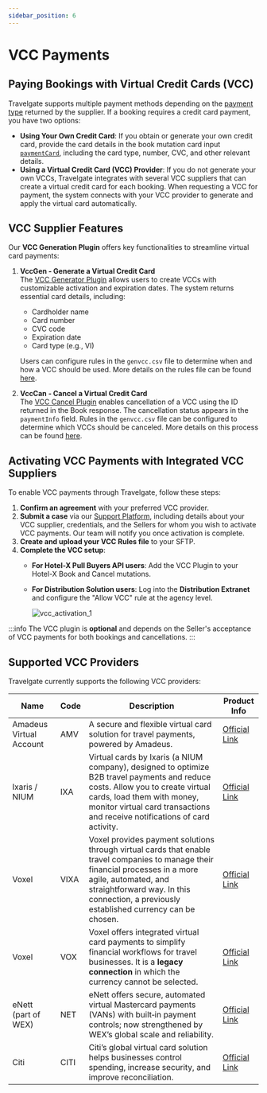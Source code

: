 ```yaml
---
sidebar_position: 6
---
```


# VCC Payments

## Paying Bookings with Virtual Credit Cards (VCC)

Travelgate supports multiple payment methods depending on the [payment type](/kb/faqs/faqs-price/travelgate-payment-types) returned by the supplier. If a booking requires a credit card payment, you have two options:

- **Using Your Own Credit Card**: If you obtain or generate your own credit card, provide the card details in the book mutation card input [`paymentCard`](/api/types/inputs/hotel-book-input), including the card type, number, CVC, and other relevant details.
- **Using a Virtual Credit Card (VCC) Provider**: If you do not generate your own VCCs, Travelgate integrates with several VCC suppliers that can create a virtual credit card for each booking. When requesting a VCC for payment, the system connects with your VCC provider to generate and apply the virtual card automatically.

## VCC Supplier Features

Our **VCC Generation Plugin** offers key functionalities to streamline virtual card payments:

1. **VccGen - Generate a Virtual Credit Card**  
   The [VCC Generator Plugin](/docs/apis/for-buyers/hotel-x-pull-buyers-api/plugins/virtual-credit-card) allows users to create VCCs with customizable activation and expiration dates. The system returns essential card details, including:
   - Cardholder name
   - Card number
   - CVC code
   - Expiration date
   - Card type (e.g., VI)

   Users can configure rules in the `genvcc.csv` file to determine when and how a VCC should be used. More details on the rules file can be found [here](/docs/apis/for-buyers/hotel-x-pull-buyers-api/plugins/virtual-credit-card#file-format-specification).

2. **VccCan - Cancel a Virtual Credit Card**  
   The [VCC Cancel Plugin](/docs/apis/for-buyers/hotel-x-pull-buyers-api/plugins/virtual-credit-card) enables cancellation of a VCC using the ID returned in the Book response. The cancellation status appears in the `paymentInfo` field. Rules in the `genvcc.csv` file can be configured to determine which VCCs should be canceled. More details on this process can be found [here](/docs/apis/for-buyers/hotel-x-pull-buyers-api/plugins/virtual-credit-card#file-format-specification).

## Activating VCC Payments with Integrated VCC Suppliers

To enable VCC payments through Travelgate, follow these steps:

1. **Confirm an agreement** with your preferred VCC provider.
2. **Submit a case** via our [Support Platform](https://app.travelgate.com/support), including details about your VCC supplier, credentials, and the Sellers for whom you wish to activate VCC payments. Our team will notify you once activation is complete.
3. **Create and upload your VCC Rules file** to your SFTP.
4. **Complete the VCC setup**:
   - **For Hotel-X Pull Buyers API users**: Add the VCC Plugin to your Hotel-X Book and Cancel mutations.
   - **For Distribution Solution users**: Log into the **Distribution Extranet** and configure the "Allow VCC" rule at the agency level.
     
     ![vcc_activation_1](https://storage.travelgate.com/kbase/vcc_activation_1.jpg)

:::info
The VCC plugin is **optional** and depends on the Seller's acceptance of VCC payments for both bookings and cancellations.
:::

## Supported VCC Providers

Travelgate currently supports the following VCC providers:

| Name                  | Code  | Description                                                                                                   | Product Info |
|-----------------------|-------|---------------------------------------------------------------------------------------------------------------|--------------|
| Amadeus Virtual Account | AMV   | A secure and flexible virtual card solution for travel payments, powered by Amadeus.                         | [Official Link](https://amadeus.com/en/travel-sellers/products/b2b-wallet) |
| Ixaris / NIUM         | IXA   | Virtual cards by Ixaris (a NIUM company), designed to optimize B2B travel payments and reduce costs. Allow you to create virtual cards, load them with money, monitor virtual card transactions and receive notifications of card activity.         | [Official Link](https://docs.nium.com/travel/docs/quick-start-guide) |
| Voxel       | VIXA  | Voxel provides payment solutions through virtual cards that enable travel companies to manage their financial processes in a more agile, automated, and straightforward way. In this connection, a previously established currency can be chosen. | [Official Link](https://www.voxelgroup.net/) |
| Voxel                 | VOX   | Voxel offers integrated virtual card payments to simplify financial workflows for travel businesses. It is a **legacy connection** in which the currency cannot be selected.         | [Official Link](https://www.voxelgroup.net/) |
| eNett (part of WEX)   | NET   | eNett offers secure, automated virtual Mastercard payments (VANs) with built‑in payment controls; now strengthened by WEX’s global scale and reliability. | [Official Link](https://www.wexinc.com/products/business-payments/virtual-cards/) |
| Citi                  | CITI  | Citi’s global virtual card solution helps businesses control spending, increase security, and improve reconciliation. | [Official Link](https://www.citibank.com/tts/solutions/commercial-cards/assets/docs/case-studies/1135896_GTS25543_VirtualCardAcct_SS_vF_27Sept2013.pdf) |
